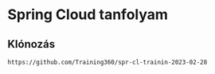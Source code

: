 # Spring Cloud tanfolyam

## Klónozás

```shell
https://github.com/Training360/spr-cl-trainin-2023-02-28
```